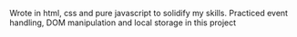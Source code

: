 Wrote in html, css and pure javascript to solidify my skills. Practiced event handling, DOM manipulation and local storage in this project
